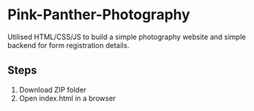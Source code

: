 # Pink-Panther-Photography
Utilised HTML/CSS/JS to build a simple photography website and simple backend for form registration details. 

## Steps
  1. Download ZIP folder
  2. Open index.html in a browser
